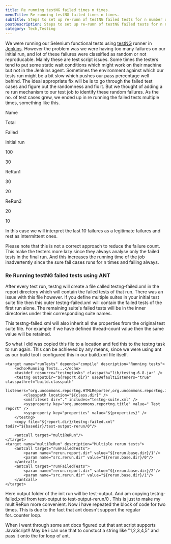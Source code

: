 ```yaml
---
title: Re running testNG failed times n times.
menuTitle: Re running testNG failed times n times.
subTitle: Steps to set up re-runn of testNG failed tests for n number of times, using ant task.
postDescription: Steps to set up re-runn of testNG failed tests for n number of times, using ant task.
category: Tech,Testing
---
```

We were running our Selenium functional tests using [testNG](http://testng.org/doc/index.html) runner in [Jenkins](http://jenkins-ci.org/). However the problem was we were having too many failures on our initial run, and lot of these failures were classified as random or not reproducable. Mainly these are test script issues. Some times the testers tend to put some static wait conditions which might work on their machine but not in the Jenkins agent. Sometimes the environment against which our tests run might be a bit slow which pushes our pass percentage well behind. The ideal appropriate fix will be is to go through the failed test cases and figure out the randomness and fix it. But we thought of adding a re run mechanism to our test job to identify these random failures. As the no. of test cases grew, we ended up in re running the failed tests multiple times, something like this.

Name

Total

Failed

Initial run

100

30

ReRun1

30

20

ReRun2

20

10

In this case we will interpret the last 10 failures as a legitimate failures and rest as intermittent ones. 

Please note that this is not a correct approach to reduce the failure count. This make the testers more lazy since they always analyse only the failed tests in the final run. And this increases the running time of the job inadvertently since the sure fail cases runs for n times and failing always.

### Re Running testNG failed tests using ANT

After every test run, testng will create a file called testng-failed.xml in the report directory which will contain the failed tests of that run. There was an issue with this file however. If you define multiple suites in your initial test suite file then this outer testng-failed.xml will contain the failed tests of the first run alone. The remaining suite's failed tests will be in the inner directories under their corresponding suite names.

This testng-failed.xml will also inherit all the properties from the original test suite file. For example if we have defined thread-count value then the same value will be retained.

So what I did was copied this file to a location and fed this to the testng task to run again. This can be achieved by any means, since we were using ant as our build tool i configured this in our build.xml file itself.

	<target name="runTests" depends="compile" description="Running tests">
		<echo>Running Tests...</echo>
		<taskdef resource="testngtasks" classpath="lib/testng-6.8.jar" />
		<testng outputDir="${report.dir}" useDefaultListeners="true" classpathref="build.classpath" 
			listeners="org.uncommons.reportng.HTMLReporter,org.uncommons.reportng.JUnitXMLReporter">
			<classpath location="${class.dir}" />
			<xmlfileset dir="." includes="testng-suite.xml" />
			<sysproperty key="org.uncommons.reportng.title" value=" Test report" />
			<sysproperty key="properties" value="${properties}" />
		</testng>
		<copy file="${report.dir}/testng-failed.xml" todir="${basedir}/test-output-rerun/0"/>
		
		<antcall target="multiReRun"/>
	</target>
	<target name="multiReRun" description="Multiple rerun tests">
		<antcall target="runFailedTests">
			<param name="rerun.report.dir" value="${rerun.base.dir}/1"/>
			<param name="src.rerun.dir" value="${rerun.base.dir}/0"/>
		</antcall>
		<antcall target="runFailedTests">
			<param name="rerun.report.dir" value="${rerun.base.dir}/2"/>
			<param name="src.rerun.dir" value="${rerun.base.dir}/1"/>
		</antcall>
	</target>
	

Here output folder of the init run will be test-output. And am copying testng-failed.xml from test-output to test-output-rerun/0 . This is just to make my multiReRun more convenient. Now i have repeated the block of code for two times. This is due to the fact that ant doesn't support the regular for..counter loop.

When i went through some ant docs figured out that ant script supports JavaScript!! May be i can use that to constuct a string like "1,2,3,4,5" and pass it onto the for loop of ant.